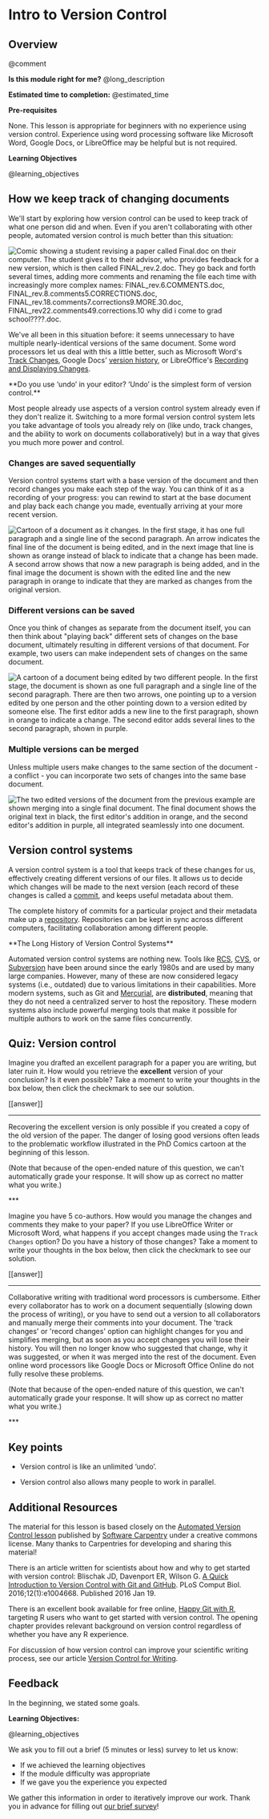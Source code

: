 <!--

author:   Rose Hartman
email:    hartmanr1@chop.edu
version:  1.0.1
module_template_version: 2.0.0
language: en
narrator: UK English Female
title: Intro to Version Control

comment:  An introduction to what version control systems do and why you might want to use one.

long_description: Version control systems allow you to keep track of the history of changes to a text document (e.g. writing, code, and more). Version control is an increasingly important tool for scientists and scientific writers of all disciplines; it has the potential to make your work more transparent, more reproducible, and more efficient. This module is appropriate for beginners with no previous exposure to version control.

estimated_time: 10 min

@learning_objectives

After completion of this module, learners will be able to:

- Understand the benefits of an automated version control system
- Understand the basics of how automated version control systems work

@end

link:  https://chop-dbhi-arcus-education-website-assets.s3.amazonaws.com/css/styles.css
script: https://kit.fontawesome.com/83b2343bd4.js

-->

# Intro to Version Control

<div class = "overview">

## Overview
@comment

**Is this module right for me?** @long_description

**Estimated time to completion:** @estimated_time

**Pre-requisites**

None. This lesson is appropriate for beginners with no experience using version control. Experience using word processing software like Microsoft Word, Google Docs, or LibreOffice may be helpful but is not required.


**Learning Objectives**

@learning_objectives

</div>

## How we keep track of changing documents

We'll start by exploring how version control can be used
to keep track of what one person did and when.
Even if you aren't collaborating with other people,
automated version control is much better than this situation:

![Comic showing a student revising a paper called Final.doc on their computer. The student gives it to their advisor, who provides feedback for a new version, which is then called FINAL\_rev.2.doc. They go back and forth several times, adding more comments and renaming the file each time with increasingly more complex names: FINAL\_rev.6.COMMENTS.doc, FINAL\_rev.8.comments5.CORRECTIONS.doc, FINAL\_rev.18.comments7.corrections9.MORE.30.doc, FINAL\_rev22.comments49.corrections.10 why did i come to grad school????.doc.](media/phd101212s.png "'notFinal.doc' by Jorge Cham [www.phdcomics.com](https://phdcomics.com/comics/archive.php?comicid=1531)")

We've all been in this situation before: it seems unnecessary to have multiple nearly-identical versions of the same document. Some word processors let us deal with this a little better, such as
Microsoft Word's [Track Changes](https://support.office.com/en-us/article/Track-changes-in-Word-197ba630-0f5f-4a8e-9a77-3712475e806a),
Google Docs' [version history](https://support.google.com/docs/answer/190843?hl=en), or
LibreOffice's [Recording and Displaying Changes](https://help.libreoffice.org/Common/Recording_and_Displaying_Changes).

<div class = "help">
**Do you use ‘undo’ in your editor? ‘Undo’ is the simplest form of version control.**

Most people already use aspects of a version control system already even if they don't realize it. Switching to a more formal version control system lets you take advantage of tools you already rely on (like undo, track changes, and the ability to work on documents collaboratively) but in a way that gives you much more power and control.
</div>

### Changes are saved sequentially

Version control systems start with a base version of the document and then record changes you make each step of the way. You can think of it as a recording of your progress: you can rewind to start at the base document and play back each change you made, eventually arriving at your more recent version.

![Cartoon of a document as it changes. In the first stage, it has one full paragraph and a single line of the second paragraph. An arrow indicates the final line of the document is being edited, and in the next image that line is shown as orange instead of black to indicate that a change has been made. A second arrow shows that now a new paragraph is being added, and in the final image the document is shown with the edited line and the new paragraph in orange to indicate that they are marked as changes from the original version.](media/play-changes.svg)

### Different versions can be saved

Once you think of changes as separate from the document itself, you can then think about "playing back" different sets of changes on the base document, ultimately resulting in different versions of that document. For example, two users can make independent sets of changes on the same document.

![A cartoon of a document being edited by two different people. In the first stage, the document is shown as one full paragraph and a single line of the second paragraph. There are then two arrows, one pointing up to a version edited by one person and the other pointing down to a version edited by someone else. The first editor adds a new line to the first paragraph, shown in orange to indicate a change. The second editor adds several lines to the second paragraph, shown in purple.](media/versions.svg)

### Multiple versions can be merged

Unless multiple users make changes to the same section of the document - a conflict - you can incorporate two sets of changes into the same base document.

![The two edited versions of the document from the previous example are shown merging into a single final document. The final document shows the original text in black, the first editor's addition in orange, and the second editor's addition in purple, all integrated seamlessly into one document.](media/merge.svg)

## Version control systems

A version control system is a tool that keeps track of these changes for us, effectively creating different versions of our files. It allows us to decide which changes will be made to the next version (each record of these changes is called a [commit](https://swcarpentry.github.io/git-novice/reference.html#commit), and keeps useful metadata about them.

The complete history of commits for a particular project and their metadata make up a [repository](https://swcarpentry.github.io/git-novice/reference.html#repository). Repositories can be kept in sync across different computers, facilitating
collaboration among different people.

<div class = "learnmore">
**The Long History of Version Control Systems**

Automated version control systems are nothing new.
Tools like [RCS](https://en.wikipedia.org/wiki/Revision_Control_System), [CVS](https://en.wikipedia.org/wiki/Concurrent_Versions_System), or [Subversion](https://en.wikipedia.org/wiki/Apache_Subversion) have been around since the early 1980s and are used by many large companies.
However, many of these are now considered legacy systems (i.e., outdated) due to various limitations in their capabilities.
More modern systems, such as Git and [Mercurial](https://swcarpentry.github.io/hg-novice/), are **distributed**, meaning that they do not need a centralized server to host the repository.
These modern systems also include powerful merging tools that make it possible for
multiple authors to work on the same files concurrently.
</div>

## Quiz: Version control

Imagine you drafted an excellent paragraph for a paper you are writing, but later ruin it. How would you retrieve the **excellent** version of your conclusion? Is it even possible? Take a moment to write your thoughts in the box below, then click the checkmark to see our solution.

[[answer]]
<script>
  let input = "@input".trim();
  /.*/i.test(input);
</script>
***
<div class = "answer">
Recovering the excellent version is only possible if you created a copy of the old version of the paper. The danger of losing good versions often leads to the problematic workflow illustrated in the PhD Comics cartoon at the beginning of this lesson.

(Note that because of the open-ended nature of this question, we can't automatically grade your response. It will show up as correct no matter what you write.)
</div>
***

Imagine you have 5 co-authors. How would you manage the changes and comments they make to your paper?  If you use LibreOffice Writer or Microsoft Word, what happens if you accept changes made using the `Track Changes` option? Do you have a history of those changes? Take a moment to write your thoughts in the box below, then click the checkmark to see our solution.

[[answer]]
<script>
  let input = "@input".trim();
  /.*/i.test(input);
</script>
***
<div class = "answer">
Collaborative writing with traditional word processors is cumbersome. Either every collaborator has to work on a document sequentially (slowing down the process of writing), or you have to send out a version to all collaborators and manually merge their comments into your document. The 'track changes' or 'record changes' option can highlight changes for you and simplifies merging, but as soon as you accept changes you will lose their history. You will then no longer know who suggested that change, why it was suggested, or when it was merged into the rest of the document. Even online word processors like Google Docs or Microsoft Office Online do not fully resolve these problems.

(Note that because of the open-ended nature of this question, we can't automatically grade your response. It will show up as correct no matter what you write.)
</div>
***

## Key points

* Version control is like an unlimited ‘undo’.

* Version control also allows many people to work in parallel.


## Additional Resources

The material for this lesson is based closely on the [Automated Version Control lesson](https://swcarpentry.github.io/git-novice/01-basics/index.html) published by [Software Carpentry](https://software-carpentry.org/) under a creative commons license. Many thanks to Carpentries for developing and sharing this material!

There is an article written for scientists about how and why to get started with version control: Blischak JD, Davenport ER, Wilson G. [A Quick Introduction to Version Control with Git and GitHub](https://www.ncbi.nlm.nih.gov/pmc/articles/PMC4718703/). PLoS Comput Biol. 2016;12(1):e1004668. Published 2016 Jan 19.

There is an excellent book available for free online, [Happy Git with R](https://happygitwithr.com/big-picture.html), targeting R users who want to get started with version control. The opening chapter provides relevant background on version control regardless of whether you have any R experience.

For discussion of how version control can improve your scientific writing process, see our article [Version Control for Writing](https://education.arcus.chop.edu/version-control-writing/).

## Feedback

In the beginning, we stated some goals.

**Learning Objectives:**

@learning_objectives

We ask you to fill out a brief (5 minutes or less) survey to let us know:

* If we achieved the learning objectives
* If the module difficulty was appropriate
* If we gave you the experience you expected

We gather this information in order to iteratively improve our work.  Thank you in advance for filling out [our brief survey](https://redcap.chop.edu/surveys/?s=KHTXCXJJ93&module_name=%Intro+to+Version+Control%22)!
